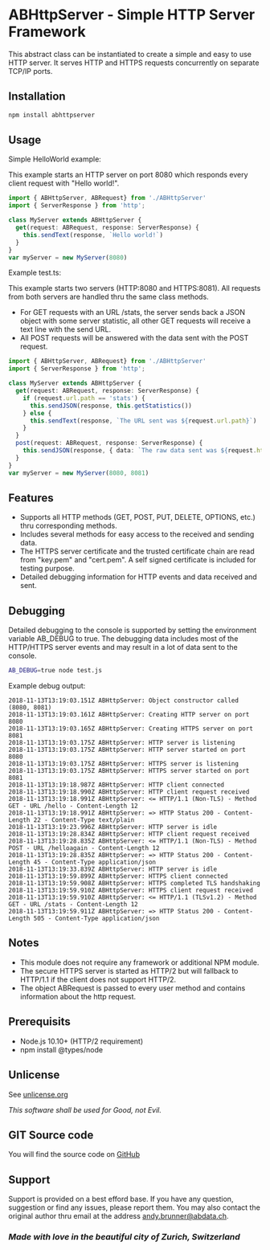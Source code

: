 # ABHttpServer - Simple HTTP Server Framework

This abstract class can be instantiated to create a simple and easy to use HTTP server. It serves HTTP and HTTPS requests concurrently on separate TCP/IP ports.

## Installation

```bash
npm install abhttpserver
```

## Usage

Simple HelloWorld example:

This example starts an HTTP server on port 8080 which responds every client request with "Hello world!".

```typescript
import { ABHttpServer, ABRequest} from './ABHttpServer'
import { ServerResponse } from 'http';

class MyServer extends ABHttpServer {
  get(request: ABRequest, response: ServerResponse) {
    this.sendText(response, `Hello world!`)
  }
}
var myServer = new MyServer(8080)
```

Example test.ts:

This example starts two servers (HTTP:8080 and HTTPS:8081). All requests from both servers are handled thru the same class methods.

* For GET requests with an URL /stats, the server sends back a JSON object with some server statistic, all other GET requests will receive a text line with the send URL.
* All POST requests will be answered with the data sent with the POST request.

```typescript
import { ABHttpServer, ABRequest} from './ABHttpServer'
import { ServerResponse } from 'http';

class MyServer extends ABHttpServer {
  get(request: ABRequest, response: ServerResponse) {
    if (request.url.path == 'stats') {
      this.sendJSON(response, this.getStatistics())
    } else {
      this.sendText(response, `The URL sent was ${request.url.path}`)
    }
  }
  post(request: ABRequest, response: ServerResponse) {
    this.sendJSON(response, { data: `The raw data sent was ${request.http.data}` })
  }
}
var myServer = new MyServer(8080, 8081)
```

## Features

* Supports all HTTP methods (GET, POST, PUT, DELETE, OPTIONS, etc.) thru corresponding methods.
* Includes several methods for easy access to the received and sending data.
* The HTTPS server certificate and the trusted certificate chain are read from "key.pem" and
  "cert.pem". A self signed certificate is included for testing purpose.
* Detailed debugging information for HTTP events and data received and sent.

## Debugging

Detailed debugging to the console is supported by setting the environment variable AB_DEBUG to true. The debugging data includes most of the HTTP/HTTPS server events and may result in a lot of data sent to the console.

```bash
AB_DEBUG=true node test.js
```

Example debug output:

```text
2018-11-13T13:19:03.151Z ABHttpServer: Object constructor called (8080, 8081)
2018-11-13T13:19:03.161Z ABHttpServer: Creating HTTP server on port 8080
2018-11-13T13:19:03.165Z ABHttpServer: Creating HTTPS server on port 8081
2018-11-13T13:19:03.175Z ABHttpServer: HTTP server is listening
2018-11-13T13:19:03.175Z ABHttpServer: HTTP server started on port 8080
2018-11-13T13:19:03.175Z ABHttpServer: HTTPS server is listening
2018-11-13T13:19:03.175Z ABHttpServer: HTTPS server started on port 8081
2018-11-13T13:19:18.987Z ABHttpServer: HTTP client connected
2018-11-13T13:19:18.990Z ABHttpServer: HTTP client request received
2018-11-13T13:19:18.991Z ABHttpServer: <= HTTP/1.1 (Non-TLS) - Method GET - URL /hello - Content-Length 12
2018-11-13T13:19:18.991Z ABHttpServer: => HTTP Status 200 - Content-Length 22 - Content-Type text/plain
2018-11-13T13:19:23.996Z ABHttpServer: HTTP server is idle
2018-11-13T13:19:28.834Z ABHttpServer: HTTP client request received
2018-11-13T13:19:28.835Z ABHttpServer: <= HTTP/1.1 (Non-TLS) - Method POST - URL /helloagain - Content-Length 12
2018-11-13T13:19:28.835Z ABHttpServer: => HTTP Status 200 - Content-Length 45 - Content-Type application/json
2018-11-13T13:19:33.839Z ABHttpServer: HTTP server is idle
2018-11-13T13:19:59.899Z ABHttpServer: HTTPS client connected
2018-11-13T13:19:59.908Z ABHttpServer: HTTPS completed TLS handshaking
2018-11-13T13:19:59.910Z ABHttpServer: HTTPS client request received
2018-11-13T13:19:59.910Z ABHttpServer: <= HTTP/1.1 (TLSv1.2) - Method GET - URL /stats - Content-Length 12
2018-11-13T13:19:59.911Z ABHttpServer: => HTTP Status 200 - Content-Length 505 - Content-Type application/json
```

## Notes

* This module does not require any framework or additional NPM module.
* The secure HTTPS server is started as HTTP/2 but will fallback to HTTP/1.1 if the client does not support HTTP/2.
* The object ABRequest is passed to every user method and contains information about the http request.

## Prerequisits

* Node.js 10.10+ (HTTP/2 requirement)
* npm install @types/node

## Unlicense

See [unlicense.org](http://unlicense.org)

_This software shall be used for Good, not Evil._

## GIT Source code

You will find the source code on [GitHub](https://github.com/AndyBrunner/npm-abhttpserver.git)

## Support

Support is provided on a best efford base. If you have any question, suggestion or find any issues, please report them. You may also contact the original author thru email at the address andy.brunner@abdata.ch.

### _Made with love in the beautiful city of Zurich, Switzerland_

